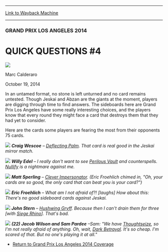 
---
[Link to Wayback Machine](https://web.archive.org/web/20141021152433/http://magic.wizards.com/en/events/coverage/gpla14/qq4)

[_metadata_:description]:- "In an untamed format, no stone is left unturned and no card remains untested. Though Jeskai and Abzan are the giants at the moment, players are digging through time to find answers. The sideboards here are Grand Prix Los Angeles have some really interesting choices, and the players know that every round they might face a card that destroys them that they had yet to consider. Here are the cards some players are fearing the most from their opponents 75 cards."
[_metadata_:generator]:- "Drupal 7 (http://drupal.org)"
[_metadata_:node]:- "288981"
[_metadata_:publish_date]:- "2014-10-19"
[_metadata_:source]:- "div-main"
[_metadata_:title]:- "QUICK QUESTIONS #4"
[_metadata_:wayback_capture_timestamp]:- "2014-10-21 15:24:33"
[_metadata_:wayback_raw_url]:- "https://web.archive.org/web/20141021152433id_/http://magic.wizards.com/en/events/coverage/gpla14/qq4"
[_metadata_:wayback_url]:- "http://magic.wizards.com/en/events/coverage/gpla14/qq4"
---





### GRAND PRIX LOS ANGELES 2014


QUICK QUESTIONS #4
==================



![](https://media.magic.wizards.com/styles/auth_small/public/images/person/calderaro.jpg)

Marc Calderaro




October 19, 2014
 










In an untamed format, no stone is left unturned and no card remains untested. Though Jeskai and Abzan are the giants at the moment, players are digging through time to find answers. The sideboards here are Grand Prix Los Angeles have some really interesting choices, and the players know that every round they might face a card that destroys them that they had yet to consider.


Here are the cards some players are fearing the most from their opponents 75 cards.




![](https://media.wizards.com/2014/events/gpla14/QH%20-%20Wescoe.jpg)
***Craig Wescoe** – [Deflecting Palm](http://gatherer.wizards.com/Pages/Card/Details.aspx?name=Deflecting+Palm). That card is real good in the Jeskai mirror match.* 


![](https://media.wizards.com/2014/events/gpla14/QH%20-%20Wily.jpg)
***Willy Edel** – I really don't want to see [Perilous Vault](http://gatherer.wizards.com/Pages/Card/Details.aspx?name=Perilous+Vault) and counterspells. [Nullify](http://gatherer.wizards.com/Pages/Card/Details.aspx?name=Nullify) is a nightmare against me.* 









![](https://media.wizards.com/2014/events/gpla14/QH%20-%20Sperling.jpg)
***Matt Sperling**  – [Clever Impersonator](http://gatherer.wizards.com/Pages/Card/Details.aspx?name=Clever+Impersonator). (Eric Froehlich chimed in, "Oh, your cards are so good, the only card that can beat you is your card?")* 


![](https://media.wizards.com/2014/events/gpla14/QH%20-%20EFro.jpg)
***Eric Froehlich** – What am I not afraid of?! [laughs] How about this: There's no good sideboard cards against Jeskai.* 











![](https://media.wizards.com/2014/events/gpla14/QH%20-%20Stern.jpg)
***John Stern**  – [Hushwing Gryff](http://gatherer.wizards.com/Pages/Card/Details.aspx?name=Hushwing+Gryff). Because then I can't drain them for three [with [Siege Rhino](http://gatherer.wizards.com/Pages/Card/Details.aspx?name=Siege+Rhino)]. That's bad.* 


![](https://media.wizards.com/2014/events/gpla14/QH%20-%20Wilson%20and%20Pardee.jpg)
***(22) Jacob Wilson and Sam Pardee**  –Sam: "We have [Thoughtseize](http://gatherer.wizards.com/Pages/Card/Details.aspx?name=Thoughtseize), so I'm not really afraid of anything. Oh, wait, [Dark Betrayal](http://gatherer.wizards.com/Pages/Card/Details.aspx?name=Dark+Betrayal). It's so cheap. I'm scared of that. But no one's playing it at all."* 









* [Return to Grand Prix Los Angeles 2014 Coverage](http://magic.wizards.com/en/events/coverage/gpla14)









 
 




  







